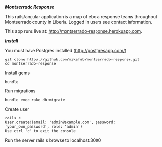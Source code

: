 ***Montserrado Response***

This rails/angular application is a map of ebola response teams throughout Montserrado county in Liberia. Logged in users see contact information.

This app runs live at: http://montserrado-response.herokuapp.com.

***Install***

You must have Postgres installed (http://postgresapp.com/) 

    git clone https://github.com/mikefab/montserrado-response.git
    cd montserrado-response

Install gems

    bundle

Run migrations

    bundle exec rake db:migrate

Create user

    rails c
    User.create!(email: 'admin@example.com', password: 'your_own_password', role: 'admin')
    Use ctrl 'c' to exit the console

Run the server
    rails s
    browse to localhost:3000